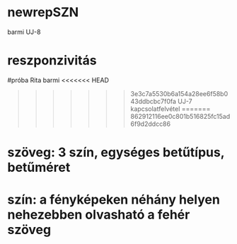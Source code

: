 # newrepSZN
barmi
UJ-8
# reszponzivitás
#próba Rita
barmi
<<<<<<< HEAD
>>>>>>> 3e3c7a5530b6a154a28ee6f58b043ddbcbc7f0fa
UJ-7 kapcsolatfelvétel
=======
>>>>>>> 862912116ee0c801b516825fc15ad6f9d2ddcc86
# szöveg: 3 szín, egységes betűtípus, betűméret
# szín: a fényképeken néhány helyen nehezebben olvasható a fehér szöveg